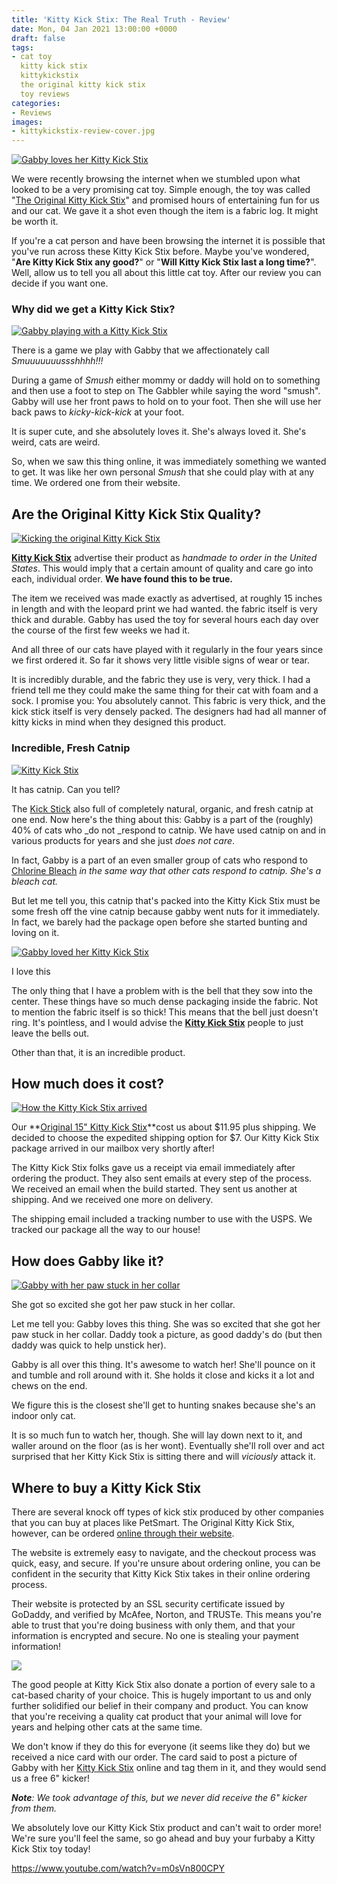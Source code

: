 ```yaml
---
title: 'Kitty Kick Stix: The Real Truth - Review'
date: Mon, 04 Jan 2021 13:00:00 +0000
draft: false
tags:
- cat toy
  kitty kick stix
  kittykickstix
  the original kitty kick stix
  toy reviews
categories:
- Reviews
images:
- kittykickstix-review-cover.jpg
---
```


[![Gabby loves her Kitty Kick Stix](kittykickstix-12-1-300x225.jpg)](https://shareasale.com/r.cfm?b=998244&u=1295391&m=36868&urllink=&afftrack=0)

We were recently browsing the internet when we stumbled upon what looked to be a very promising cat toy. Simple enough, the toy was called "[The Original Kitty Kick Stix](https://shareasale.com/r.cfm?b=998244&u=1295391&m=36868&urllink=&afftrack=0)" and promised hours of entertaining fun for us and our cat. We gave it a shot even though the item is a fabric log. It might be worth it.

If you're a cat person and have been browsing the internet it is possible that you've run across these Kitty Kick Stix before. Maybe you've wondered, "**Are Kitty Kick Stix any good?**" or "**Will Kitty Kick Stix last a long time?**". Well, allow us to tell you all about this little cat toy. After our review you can decide if you want one.

### Why did we get a Kitty Kick Stix?

[![Gabby playing with a Kitty Kick Stix](kittykickstix-4-1-300x225.jpg)](https://shareasale.com/r.cfm?b=998244&u=1295391&m=36868&urllink=&afftrack=0)

There is a game we play with Gabby that we affectionately call _Smuuuuuuussshhhh!!!_

During a game of _Smush_ either mommy or daddy will hold on to something and then use a foot to step on The Gabbler while saying the word "smush". Gabby will use her front paws to hold on to your foot. Then she will use her back paws to _kicky-kick-kick_ at your foot.

It is super cute, and she absolutely loves it. She's always loved it. She's weird, cats are weird.

So, when we saw this thing online, it was immediately something we wanted to get. It was like her own personal _Smush_ that she could play with at any time. We ordered one from their website.

Are the Original Kitty Kick Stix Quality?
-----------------------------------------

[![Kicking the original Kitty Kick Stix](kittykickstix-5-1-300x225.jpg)](https://shareasale.com/r.cfm?b=998244&u=1295391&m=36868&urllink=&afftrack=0)

[**Kitty Kick Stix**](https://shareasale.com/r.cfm?b=998244&u=1295391&m=36868&urllink=&afftrack=0) advertise their product as _handmade to order in the United States_. This would imply that a certain amount of quality and care go into each, individual order. **We have found this to be true.**

The item we received was made exactly as advertised, at roughly 15 inches in length and with the leopard print we had wanted. the fabric itself is very thick and durable. Gabby has used the toy for several hours each day over the course of the first few weeks we had it.

And all three of our cats have played with it regularly in the four years since we first ordered it. So far it shows very little visible signs of wear or tear.

It is incredibly durable, and the fabric they use is very, very thick. I had a friend tell me they could make the same thing for their cat with foam and a sock. I promise you: You absolutely cannot. This fabric is very thick, and the kick stick itself is very densely packed. The designers had had all manner of kitty kicks in mind when they designed this product.

### Incredible, Fresh Catnip

[![Kitty Kick Stix](kittykickstix-3-1-300x225.jpg)](https://shareasale.com/r.cfm?b=998244&u=1295391&m=36868&urllink=&afftrack=0)

It has catnip. Can you tell?

The [Kick Stick](https://shareasale.com/r.cfm?b=998244&u=1295391&m=36868&urllink=&afftrack=0) also full of completely natural, organic, and fresh catnip at one end. Now here's the thing about this: Gabby is a part of the (roughly) 40% of cats who _do not _respond to catnip. We have used catnip on and in various products for years and she just _does not care_.

In fact, Gabby is a part of an even smaller group of cats who respond to [Chlorine Bleach](https://www.floppycats.com/why-do-cats-like-bleach.html) *in the same way that other cats respond to catnip. She's a bleach cat.*

But let me tell you, this catnip that's packed into the Kitty Kick Stix must be some fresh off the vine catnip because gabby went nuts for it immediately. In fact, we barely had the package open before she started bunting and loving on it.

[![Gabby loved her Kitty Kick Stix](kittykickstix-2-1.jpg)](https://shareasale.com/r.cfm?b=998244&u=1295391&m=36868&urllink=&afftrack=0)

I love this

The only thing that I have a problem with is the bell that they sow into the center. These things have so much dense packaging inside the fabric. Not to mention the fabric itself is so thick! This means that the bell just doesn't ring. It's pointless, and I would advise the **[Kitty Kick Stix](https://shareasale.com/r.cfm?b=998244&u=1295391&m=36868&urllink=&afftrack=0)** people to just leave the bells out.

Other than that, it is an incredible product.

How much does it cost?
----------------------

[![How the Kitty Kick Stix arrived](kittykickstix-1-1-300x225.jpg)](https://shareasale.com/r.cfm?b=998244&u=1295391&m=36868&urllink=&afftrack=0)

Our **[Original 15" Kitty Kick Stix](https://shareasale.com/r.cfm?b=998244&u=1295391&m=36868&urllink=&afftrack=0)**cost us about $11.95 plus shipping. We decided to choose the expedited shipping option for $7. Our Kitty Kick Stix package arrived in our mailbox very shortly after!

The Kitty Kick Stix folks gave us a receipt via email immediately after ordering the product. They also sent emails at every step of the process. We received an email when the build started. They sent us another at shipping. And we received one more on delivery.

The shipping email included a tracking number to use with the USPS. We tracked our package all the way to our house!

How does Gabby like it?
-----------------------

[![Gabby with her paw stuck in her collar](https://www.gabbythetabby.com/wp-content/uploads/2017/10/kittykickstix-9-1.jpg)](https://shareasale.com/r.cfm?b=998244&u=1295391&m=36868&urllink=&afftrack=0)

She got so excited she got her paw stuck in her collar.

Let me tell you: Gabby loves this thing. She was so excited that she got her paw stuck in her collar. Daddy took a picture, as good daddy's do (but then daddy was quick to help unstick her).

Gabby is all over this thing. It's awesome to watch her! She'll pounce on it and tumble and roll around with it. She holds it close and kicks it a lot and chews on the end.

We figure this is the closest she'll get to hunting snakes because she's an indoor only cat.

It is so much fun to watch her, though. She will lay down next to it, and waller around on the floor (as is her wont). Eventually she'll roll over and act surprised that her Kitty Kick Stix is sitting there and will _viciously_ attack it.

Where to buy a Kitty Kick Stix
------------------------------

There are several knock off types of kick stix produced by other companies that you can buy at places like PetSmart. The Original Kitty Kick Stix, however, can be ordered [online through their website](https://shareasale.com/r.cfm?b=998244&u=1295391&m=36868&urllink=&afftrack=0).

The website is extremely easy to navigate, and the checkout process was quick, easy, and secure. If you're unsure about ordering online, you can be confident in the security that Kitty Kick Stix takes in their online ordering process.

Their website is protected by an SSL security certificate issued by GoDaddy, and verified by McAfee, Norton, and TRUSTe. This means you're able to trust that you're doing business with only them, and that your information is encrypted and secure. No one is stealing your payment information!

[![](https://static.shareasale.com/image/36868/468x60.png)](https://shareasale.com/r.cfm?b=998244&u=1295391&m=36868&urllink=&afftrack=0)

The good people at Kitty Kick Stix also donate a portion of every sale to a cat-based charity of your choice. This is hugely important to us and only further solidified our belief in their company and product. You can know that you're receiving a quality cat product that your animal will love for years and helping other cats at the same time.

We don't know if they do this for everyone (it seems like they do) but we received a nice card with our order. The card said to post a picture of Gabby with her [Kitty Kick Stix](https://shareasale.com/r.cfm?b=998244&u=1295391&m=36868&urllink=&afftrack=0) online and tag them in it, and they would send us a free 6" kicker!

_**Note**: We took advantage of this, but we never did receive the 6" kicker from them._

We absolutely love our Kitty Kick Stix product and can't wait to order more! We're sure you'll feel the same, so go ahead and buy your furbaby a Kitty Kick Stix toy today!

https://www.youtube.com/watch?v=m0sVn800CPY